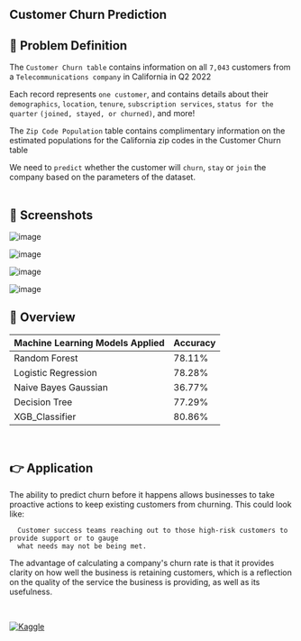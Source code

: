 ## Customer Churn Prediction



## 📌 Problem Definition
The `Customer Churn table` contains information on all `7,043` customers from a `Telecommunications company` in California in Q2 2022

Each record represents `one customer`, and contains details about their `demographics`, `location`, `tenure`, `subscription services`, `status for the quarter` `(joined, stayed, or churned)`, and more!

The `Zip Code Population` table contains complimentary information on the estimated populations for the California zip codes in the Customer Churn table

We need to `predict` whether the customer will `churn`, `stay` or `join` the company based on the parameters of the dataset.
<br><br>

## 👀 Screenshots

![image](https://github.com/KrishnaveniGarla/customer-churn-prediction/assets/170930248/8a30e03b-7549-47a9-8edd-99891b743817)

![image](https://github.com/KrishnaveniGarla/customer-churn-prediction/assets/170930248/681b7ca4-a842-4d5c-91ad-018bdc22fad1)

![image](https://github.com/KrishnaveniGarla/customer-churn-prediction/assets/170930248/285bfaa7-60c1-4dff-a47b-2fae611880e6)

![image](https://github.com/KrishnaveniGarla/customer-churn-prediction/assets/170930248/654817fc-7733-4312-a2fc-9ddf4095fdbc)



## 📓 Overview

| Machine Learning Models Applied            | Accuracy |
| ----------------- | ------------------------------------------------------------------ |
| Random Forest | 78.11% |
| Logistic Regression | 78.28% |
| Naive Bayes Gaussian | 36.77% |
| Decision Tree | 77.29% |
| XGB_Classifier | 80.86% |

<br>

## 👉 Application

The ability to predict churn before it happens allows businesses to take proactive actions to keep existing customers from churning. This could look like: 
```
  Customer success teams reaching out to those high-risk customers to provide support or to gauge 
  what needs may not be being met.
```

The advantage of calculating a company's churn rate is that it provides clarity on how well the business is retaining customers, which is a reflection on the quality of the service the business is providing, as well as its usefulness.

<br>

<a href='https://www.kaggle.com/code/hiimanshuagarwal/customer-churn-prediction' target="_blank"><img alt='Kaggle' src='https://img.shields.io/badge/Kaggle-100000?style=for-the-badge&logo=Kaggle&logoColor=20beff&labelColor=black&color=FFFFFF'/></a>



</p> 
